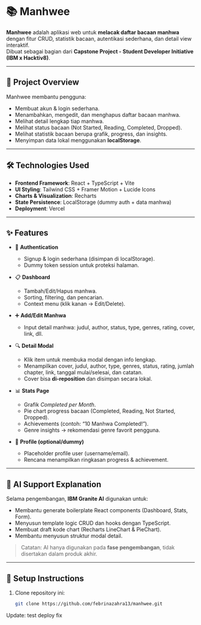 # 📚 Manhwee

**Manhwee** adalah aplikasi web untuk **melacak daftar bacaan manhwa** dengan fitur CRUD, statistik bacaan, autentikasi sederhana, dan detail view interaktif.  
Dibuat sebagai bagian dari **Capstone Project - Student Developer Initiative (IBM x Hacktiv8)**.

---

## 🚀 Project Overview
Manhwee membantu pengguna:
- Membuat akun & login sederhana.
- Menambahkan, mengedit, dan menghapus daftar bacaan manhwa.
- Melihat detail lengkap tiap manhwa.
- Melihat status bacaan (Not Started, Reading, Completed, Dropped).
- Melihat statistik bacaan berupa grafik, progress, dan insights.
- Menyimpan data lokal menggunakan **localStorage**.

---

## 🛠️ Technologies Used
- **Frontend Framework**: React + TypeScript + Vite  
- **UI Styling**: Tailwind CSS + Framer Motion + Lucide Icons  
- **Charts & Visualization**: Recharts  
- **State Persistence**: LocalStorage (dummy auth + data manhwa)  
- **Deployment**: Vercel  

---

## ✨ Features
- 🔑 **Authentication**  
  - Signup & login sederhana (disimpan di localStorage).  
  - Dummy token session untuk proteksi halaman.

- 📋 **Dashboard**  
  - Tambah/Edit/Hapus manhwa.  
  - Sorting, filtering, dan pencarian.  
  - Context menu (klik kanan → Edit/Delete).  

- ➕ **Add/Edit Manhwa**  
  - Input detail manhwa: judul, author, status, type, genres, rating, cover, link, dll.  

- 🔍 **Detail Modal**  
  - Klik item untuk membuka modal dengan info lengkap.  
  - Menampilkan cover, judul, author, type, genres, status, rating, jumlah chapter, link, tanggal mulai/selesai, dan catatan.  
  - Cover bisa **di-reposition** dan disimpan secara lokal.  

- 📊 **Stats Page**  
  - Grafik *Completed per Month*.  
  - Pie chart progress bacaan (Completed, Reading, Not Started, Dropped).  
  - Achievements (contoh: “10 Manhwa Completed!”).  
  - Genre insights → rekomendasi genre favorit pengguna.

- 👤 **Profile (optional/dummy)**  
  - Placeholder profile user (username/email).  
  - Rencana menampilkan ringkasan progress & achievement.  

---

## 🤖 AI Support Explanation
Selama pengembangan, **IBM Granite AI** digunakan untuk:
- Membantu generate boilerplate React components (Dashboard, Stats, Form).  
- Menyusun template logic CRUD dan hooks dengan TypeScript.  
- Membuat draft kode chart (Recharts LineChart & PieChart).  
- Membantu menyusun struktur modal detail.  

> Catatan: AI hanya digunakan pada **fase pengembangan**, tidak disertakan dalam produk akhir.

---

## 📂 Setup Instructions
1. Clone repository ini:
   ```bash
   git clone https://github.com/febrinazahra13/manhwee.git

Update: test deploy fix